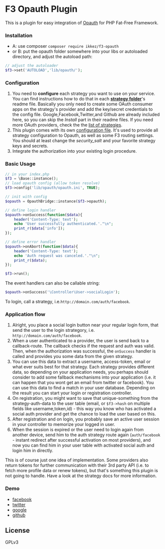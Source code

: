 # F3 Opauth Plugin
This is a plugin for easy integration of [Opauth](http://opauth.org/) for PHP Fat-Free Framework.

### Installation

* A: use composer `composer require ikkez/f3-opauth`
* or B: put the opauth folder somewhere into your libs or autoloaded directory, and adjust the autoload path:

```php
// adjust the autoloader
$f3->set('AUTOLOAD','lib/opauth/');
```

### Configuration

1.  You need to **configure** each strategy you want to use on your service. You can find instructions how to do that in each [**strategy folder**](https://github.com/ikkez/f3-opauth/tree/master/lib/opauth/Strategy)'s readme file. Basically you only need to create some OAuth consumer apps on the strategy's provider and add the key/secret credentials to the config file. Google,Facebook,Twitter,and Github are already included here, so you can skip the _Install_ part in their readme files. If you need more OAuth providers, check the the [list of strategies](https://github.com/uzyn/opauth/wiki/List-of-strategies).
2.  This plugin comes with its own [configuration file](https://github.com/ikkez/f3-opauth/blob/master/lib/opauth/opauth.ini).
It's used to provide all strategy configuration to Opauth, as well as some F3 routing settings. You should at least change the *security_salt* and your favorite strategy keys and secrets.
3.  Integrate the authorization into your existing login procedure.

### Basic Usage

```php
// in your index.php
$f3 = \Base::instance();
// load opauth config (allow token resolve)
$f3->config('lib/opauth/opauth.ini', TRUE);

// init with config
$opauth = OpauthBridge::instance($f3->opauth);

// define login handler
$opauth->onSuccess(function($data){
	header('Content-Type: text');
	echo 'User successfully authenticated.'."\n";
	print_r($data['info']);
});

// define error handler
$opauth->onAbort(function($data){
	header('Content-Type: text');
	echo 'Auth request was canceled.'."\n";
	print_r($data);
});

$f3->run();
```

The event handlers can also be callable string:

```php
$opauth->onSuccess('\Controller\User->socialLogin');
```

To login, call a strategy, i.e.`http://domain.com/auth/facebook`.


### Application flow

1.  Alright, you place a social login button near your regular login form, that send the user to the login strategory, i.e. `http://domain.com/auth/facebook`.
2.  When a user authenticated to a provider, the user is send back to a callback-route. The callback checks if the request and auth was valid. Then, when the authorization was successful, the `onSuccess` handler is called and provides you some data from the given strategy.
3.  You can use this data to extract a username, access-token, email or what ever suits best for that strategy. 
Each strategy provides different data, so depending on your application needs, you perhaps should consider to add some fallback mechanisms into your application (i.e. it can happen that you wont get an email from twitter or facebook). 
You can use this data to find a match in your user database. Depending on the result you can start your login or registration controller.
4.  On registration, you might want to save that unique-something from the strategy-auth-data to the user table (email, or `$f3->hash` on multiple fields like username,token,id) - this way you know who has activated a social auth provider and get the chance to load the user based on this.
5.  After registration and on login, you probably save an active user session in your controller to memorize your logged in user. 
6.  When the session is expired or the user need to login again from another device, send him to the auth strategy route again (`auth/facebook` - instant redirect after successful activation on most providers), and now you can find him in your user table with activated social auth and login him in directly.

This is of course just one idea of implementation. Some providers also return tokens for further communication with their 3rd party API (i.e. to fetch more profile data or renew tokens), but that's something this plugin is not going to handle. Have a look at the strategy docs for more information.

### Demo

*  [facebook](http://f3.ikkez.de/auth/facebook)
*  [twitter](http://f3.ikkez.de/auth/twitter)
*  [google](http://f3.ikkez.de/auth/google)
*  [github](http://f3.ikkez.de/auth/github)

License
-

GPLv3
